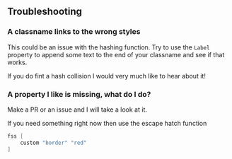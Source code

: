 ## Troubleshooting

### A classname links to the wrong styles
This could be an issue with the hashing function.
Try to use the `Label` property to append some text to the end of your classname and see if that works.

If you do fint a hash collision I would very much like to hear about it!

### A property I like is missing, what do I do?
Make a PR or an issue and I will take a look at it.

If you need something right now then use the escape hatch function
```fsharp
fss [
    custom "border" "red"
]
```
